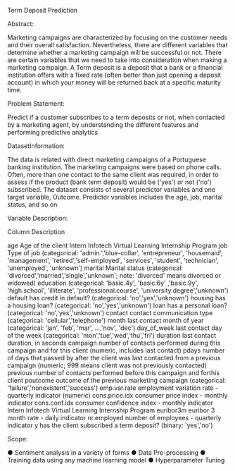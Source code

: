 
Term Deposit Prediction

Abstract:

Marketing campaigns are characterized by focusing on the customer needs and their
overall satisfaction. Nevertheless, there are different variables that determine whether a
marketing campaign will be successful or not. There are certain variables that we need
to take into consideration when making a marketing campaign.
A Term deposit is a deposit that a bank or a financial institution offers with a fixed rate
(often better than just opening a deposit account) in which your money will be returned
back at a specific maturity time.

Problem Statement:

Predict if a customer subscribes to a term deposits or not, when contacted by a
marketing agent, by understanding the different features and performing predictive
analytics

DatasetInformation:

The data is related with direct marketing campaigns of a Portuguese banking
institution. The marketing campaigns were based on phone calls. Often, more than one
contact to the same client was required, in order to assess if the product (bank term
deposit) would be ('yes') or not ('no') subscribed.
The dataset consists of several predictor variables and one target variable, Outcome.
Predictor variables includes the age, job, marital status, and so on

Variable Description:

Column Description

age Age of the client
Intern Infotech Virtual Learning Internship Program
job Type of job (categorical: 'admin.','blue-collar', 'entrepreneur',
'housemaid', 'management', 'retired','self-employed', 'services',
'student', 'technician', 'unemployed', 'unknown')
marital Marital status (categorical:
'divorced','married','single','unknown'; note: 'divorced' means
divorced or widowed)
education (categorical: 'basic.4y', 'basic.6y' ,'basic.9y', 'high.school',
'illiterate', 'professional.course', 'university.degree','unknown')
default has credit in default? (categorical: 'no','yes','unknown')
housing has a housing loan? (categorical: 'no','yes','unknown')
loan has a personal loan? (categorical: 'no','yes','unknown')
contact contact communication type (categorical: 'cellular','telephone')
month last contact month of year (categorical: 'jan', 'feb', 'mar', ...,'nov', 
'dec')
day_of_week last contact day of the week (categorical:
'mon','tue','wed','thu','fri')
duration last contact duration, in seconds
campaign number of contacts performed during this campaign and for
this client (numeric, includes last contact)
pdays number of days that passed by after the client was last
contacted from a previous campaign (numeric; 999 means
client was not previously contacted)
previous number of contacts performed before this campaign and forthis
client
poutcome outcome of the previous marketing campaign (categorical:
'failure','nonexistent','success')
emp.var.rate employment variation rate - quarterly indicator (numeric)
cons.price.idx consumer price index - monthly indicator
cons.conf.idx consumer confidence index - monthly indicator
Intern Infotech Virtual Learning Internship Program
euribor3m euribor 3 month rate - daily indicator
nr.employed number of employees - quarterly indicator
y has the client subscribed a term deposit? (binary: 'yes','no')

Scope:

● Sentiment analysis in a variety of forms
● Data Pre-processing
● Training data using any machine learning model
● Hyperparameter Tuning
